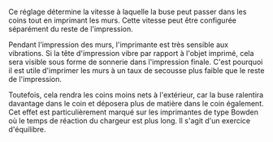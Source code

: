 Ce réglage détermine la vitesse à laquelle la buse peut passer dans les coins tout en imprimant les murs. Cette vitesse peut être configurée séparément du reste de l'impression.

Pendant l'impression des murs, l'imprimante est très sensible aux vibrations. Si la tête d'impression vibre par rapport à l'objet imprimé, cela sera visible sous forme de sonnerie dans l'impression finale. C'est pourquoi il est utile d'imprimer les murs à un taux de secousse plus faible que le reste de l'impression.

Toutefois, cela rendra les coins moins nets à l'extérieur, car la buse ralentira davantage dans le coin et déposera plus de matière dans le coin également. Cet effet est particulièrement marqué sur les imprimantes de type Bowden où le temps de réaction du chargeur est plus long. Il s'agit d'un exercice d'équilibre.
